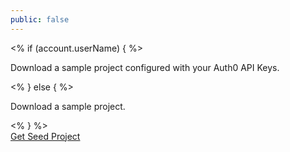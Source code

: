 ```yaml
---
public: false
---
```


<div id="package" class="package">
  <div class="row">
    <div class="info">
      <i class="icon-budicon-715"></i>
    <% if (account.userName) { %>
      <p class="configured">Download a sample project configured with your Auth0 API Keys.</p>
    <% } else { %>
      <p>Download a sample project.</p>
    <% } %>
    </div>
    <div class="button-area">
      <a href="${env.BASE_URL}/${pkgRepo}/${pkgBranch}/create-package?path=${pkgPath}&filePath=${pkgFilePath}&type=${pkgType}" class="btn btn-sm btn-success" rel="nofollow">Get Seed Project</a>
    </div>
  </div>
</div>
